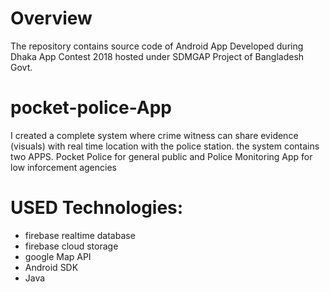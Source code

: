 # Overview
The repository contains source code of Android App Developed during Dhaka App Contest 2018 hosted under SDMGAP Project of Bangladesh Govt.

# pocket-police-App
I created a complete system where crime witness can share evidence (visuals) with real time location with the police station. the system contains two APPS. Pocket Police for general public and Police Monitoring App for low inforcement agencies 

# USED Technologies:
  * firebase realtime database
  * firebase cloud storage 
  * google Map API
  * Android SDK
  * Java
